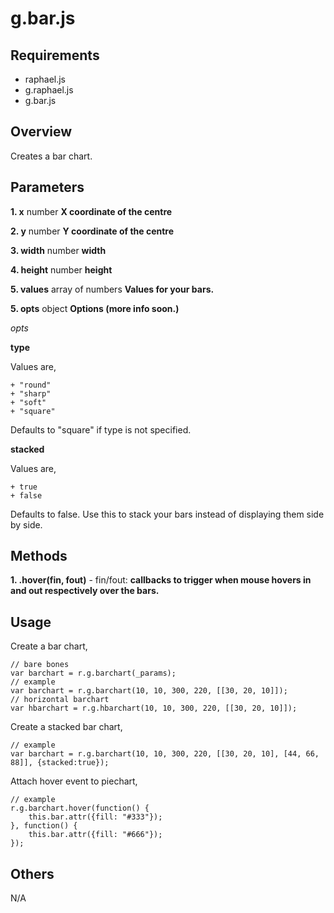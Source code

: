 # g.bar.js #

## Requirements ##

 + raphael.js
 + g.raphael.js
 + g.bar.js
 
## Overview ##

Creates a bar chart.

## Parameters ##

**1. x** number **X coordinate of the centre**

**2. y** number **Y coordinate of the centre**

**3. width** number **width**

**4. height** number **height**

**5. values** array of numbers **Values for your bars.**

**5. opts** object **Options (more info soon.)**

_opts_

**type**

Values are,

    + "round"
    + "sharp"
    + "soft"
    + "square"
    
Defaults to "square" if type is not specified.

**stacked**

Values are,

    + true
    + false
    
Defaults to false. Use this to stack your bars instead of displaying them side by side.

## Methods ##

**1. .hover(fin, fout)** - fin/fout: **callbacks to trigger when mouse hovers in and out respectively over the bars.**

## Usage ##

Create a bar chart,


    // bare bones
    var barchart = r.g.barchart(_params);
    // example
    var barchart = r.g.barchart(10, 10, 300, 220, [[30, 20, 10]]);
    // horizontal barchart 
    var hbarchart = r.g.hbarchart(10, 10, 300, 220, [[30, 20, 10]]);
    
    
Create a stacked bar chart,


    // example
    var barchart = r.g.barchart(10, 10, 300, 220, [[30, 20, 10], [44, 66, 88]], {stacked:true});
    
    
Attach hover event to piechart,


    // example
    r.g.barchart.hover(function() {
        this.bar.attr({fill: "#333"}); 
    }, function() {
        this.bar.attr({fill: "#666"});
    });

## Others ##

N/A